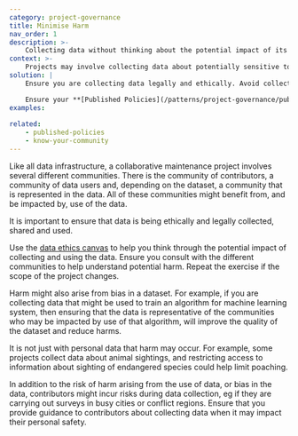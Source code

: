 ```yaml
---
category: project-governance
title: Minimise Harm
nav_order: 1
description: >-
    Collecting data without thinking about the potential impact of its use may cause harm.
context: >-
    Projects may involve collecting data about potentially sensitive topics. There may be risks involved in collecting or using this data. Data may also cause harm because of biases that arise from its collection.
solution: |
    Ensure you are collecting data legally and ethically. Avoid collecting sensitive data or ensure that it is only shared limitedly so that  the potential impact is minimised. Make sure you **[Know Your Community](/patterns/community-management/know-your-community)** and use that insight to identify potential harm and take steps to reduce bias.

    Ensure your **[Published Policies](/patterns/project-governance/published-policies)** clarify what type of data is permitted to be collected in the project.
examples:
    
related:
    - published-policies
    - know-your-community
---
```


Like all data infrastructure, a collaborative maintenance project involves several different communities. There is the community of contributors, a community of data users and, depending on the dataset, a community that is represented in the data. All of these communities might benefit from, and be impacted by, use of the data.

It is important to ensure that data is being ethically and legally collected, shared and used.

Use the [data ethics canvas](https://theodi.org/article/data-ethics-canvas/) to help you think through the potential impact of collecting and using the data. Ensure you consult with the different communities  to help understand potential harm. Repeat the exercise if the scope of the project changes.

Harm might also arise from bias in a dataset. For example, if you are collecting data that might be used to train an algorithm for machine learning system, then ensuring that the data is representative of the communities who may be impacted by use of that algorithm, will improve the quality of the dataset and reduce harms.

It is not just with personal data that harm may occur. For example, some projects collect data about animal sightings, and restricting access to information  about sighting of endangered species could help limit poaching.

In addition to the risk of harm arising from the use of data, or bias in the data, contributors might incur risks during data collection, eg if they are carrying out surveys in busy cities or conflict regions. Ensure that you provide guidance to contributors about collecting data when it may impact their personal safety.